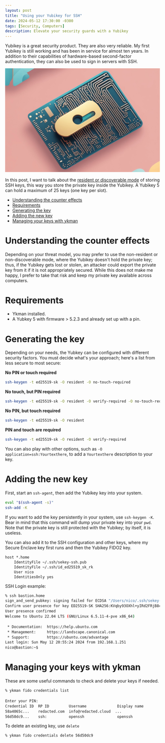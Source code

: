 ```yaml
---
layout: post
title: "Using your Yubikey for SSH"
date: 2024-05-12 17:30:00 -0300
tags: [Security, Computers]
description: Elevate your security guards with a Yubikey
---
```


Yubikey is a great security product. They are also very reliable. My first Yubikey is still working and has been in service for almost ten years. In addition to their capabilities of hardware-based second-factor authentication, they can also be used to sign in servers with SSH.

![Yubikey AI generated image](/assets/images/yubikey-1/header.jpeg)


In this post, I want to talk about the [resident or discoverable mode](https://developers.yubico.com/Passkeys/Passkey_concepts/Discoverable_vs_non-discoverable_credentials.html) of storing SSH keys, this way you store the private key inside the Yubikey. A Yubikey 5 can hold a maximum of 25 keys (one key per slot).

- [Understanding the counter effects](#understanding-the-counter-effects)
- [Requirements](#requirements)
- [Generating the key](#generating-the-key)
- [Adding the new key](#adding-the-new-key)
- [Managing your keys with ykman](#managing-your-keys-with-ykman)


# Understanding the counter effects

Depending on your threat model, you may prefer to use the non-resident or non-discoverable mode, where the Yubikey doesn't hold the private key; thus, if the Yubikey gets lost or stolen, an attacker could export the private key from it if it is not appropriately secured. While this does not make me happy, I prefer to take that risk and keep my private key available across computers.


# Requirements
* Ykman installed.
* A Yubkey 5 with firmware > 5.2.3 and already set up with a pin.

# Generating the key
Depending on your needs, the Yubkey can be configured with different security factors. You must decide what's your approach; here's a list from less secure to most secure:

**No PIN or touch required**

```bash
ssh-keygen -t ed25519-sk -O resident -O no-touch-required
```

**No touch, but PIN required**

```bash
ssh-keygen -t ed25519-sk -O resident -O verify-required -O no-touch-required
```

**No PIN, but touch required**

```bash
ssh-keygen -t ed25519-sk -O resident
```

**PIN and touch are required**

```bash
ssh-keygen -t ed25519-sk -O resident -O verify-required
```

You can also play with other options, such as `-O application=ssh:Yourtexthere`, to add a `Yourtexthere` description to your key.

# Adding the new key

First, start an `ssh-agent`, then add the Yubikey key into your system.

```bash
eval "$(ssh-agent -s)"
ssh-add -K
```

If you want to add the key persistently in your system, use `ssh-keygen -K`. Bear in mind that this command will dump your private key into your `pwd`. Note that the private key is still protected with the Yubikey; by itself, it is useless.

You can also add it to the SSH configuration and other keys, where my Secure Enclave key first runs and then the Yubikey FIDO2 key.

```
host *.home
    IdentityFile ~/.ssh/sekey-ssh.pub
    IdentityFile ~/.ssh/id_ed25519_sk_rk
    User nico
    IdentitiesOnly yes
```

SSH Login example:

```bash
% ssh bastion.home
sign_and_send_pubkey: signing failed for ECDSA "/Users/nico/.ssh/sekey-ssh.pub" from agent: communication with agent failed
Confirm user presence for key ED25519-SK SHA256:KVqby93OXhl+yIRd2FRjB8cXVYQ/xX0wqhO1oo6lhPQ
User presence confirmed
Welcome to Ubuntu 22.04 LTS (GNU/Linux 6.5.11-4-pve x86_64)

 * Documentation:  https://help.ubuntu.com
 * Management:     https://landscape.canonical.com
 * Support:        https://ubuntu.com/advantage
Last login: Sun May 12 20:55:24 2024 from 192.168.1.251
nico@bastion:~$
```

# Managing your keys with ykman
These are some useful commands to check and delete your keys if needed.

```bash
% ykman fido credentials list

Enter your PIN:
Credential ID  RP ID         Username              Display name
58a4065c...    redacted.com  info@redacted.cloud  ...
56d50dc9...    ssh:          openssh               openssh
```

To delete an existing key, use `delete`

```bash
% ykman fido credentials delete 56d50dc9
```